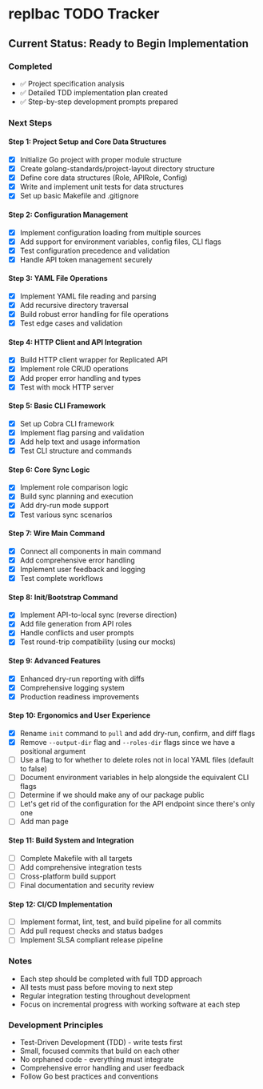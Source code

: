 # replbac TODO Tracker

## Current Status: Ready to Begin Implementation

### Completed
- ✅ Project specification analysis
- ✅ Detailed TDD implementation plan created
- ✅ Step-by-step development prompts prepared

### Next Steps

#### Step 1: Project Setup and Core Data Structures
- [x] Initialize Go project with proper module structure
- [x] Create golang-standards/project-layout directory structure
- [x] Define core data structures (Role, APIRole, Config)
- [x] Write and implement unit tests for data structures
- [x] Set up basic Makefile and .gitignore

#### Step 2: Configuration Management
- [x] Implement configuration loading from multiple sources
- [x] Add support for environment variables, config files, CLI flags
- [x] Test configuration precedence and validation
- [x] Handle API token management securely

#### Step 3: YAML File Operations
- [x] Implement YAML file reading and parsing
- [x] Add recursive directory traversal
- [x] Build robust error handling for file operations
- [x] Test edge cases and validation

#### Step 4: HTTP Client and API Integration
- [x] Build HTTP client wrapper for Replicated API
- [x] Implement role CRUD operations
- [x] Add proper error handling and types
- [x] Test with mock HTTP server

#### Step 5: Basic CLI Framework
- [x] Set up Cobra CLI framework
- [x] Implement flag parsing and validation
- [x] Add help text and usage information
- [x] Test CLI structure and commands

#### Step 6: Core Sync Logic
- [x] Implement role comparison logic
- [x] Build sync planning and execution
- [x] Add dry-run mode support
- [x] Test various sync scenarios

#### Step 7: Wire Main Command
- [x] Connect all components in main command
- [x] Add comprehensive error handling
- [x] Implement user feedback and logging
- [x] Test complete workflows

#### Step 8: Init/Bootstrap Command
- [x] Implement API-to-local sync (reverse direction)
- [x] Add file generation from API roles
- [x] Handle conflicts and user prompts
- [x] Test round-trip compatibility (using our mocks)

#### Step 9: Advanced Features
- [x] Enhanced dry-run reporting with diffs
- [x] Comprehensive logging system
- [x] Production readiness improvements

#### Step 10: Ergonomics and User Experience
- [x] Rename `init` command to `pull` and add dry-run, confirm, and diff flags
- [x] Remove `--output-dir` flag and `--roles-dir` flags since we have a positional argument
- [ ] Use a flag to for whether to delete roles not in local YAML files (default to false)
- [ ] Document environment variables in help alongside the equivalent CLI flags
- [ ] Determine if we should make any of our package public
- [ ] Let's get rid of the configuration for the API endpoint since there's only one
- [ ] Add man page

#### Step 11: Build System and Integration
- [ ] Complete Makefile with all targets
- [ ] Add comprehensive integration tests
- [ ] Cross-platform build support
- [ ] Final documentation and security review

#### Step 12: CI/CD Implementation
- [ ] Implement format, lint, test, and build pipeline for all commits
- [ ] Add pull request checks and status badges
- [ ] Implement SLSA compliant release pipeline

### Notes
- Each step should be completed with full TDD approach
- All tests must pass before moving to next step
- Regular integration testing throughout development
- Focus on incremental progress with working software at each step

### Development Principles
- Test-Driven Development (TDD) - write tests first
- Small, focused commits that build on each other
- No orphaned code - everything must integrate
- Comprehensive error handling and user feedback
- Follow Go best practices and conventions
